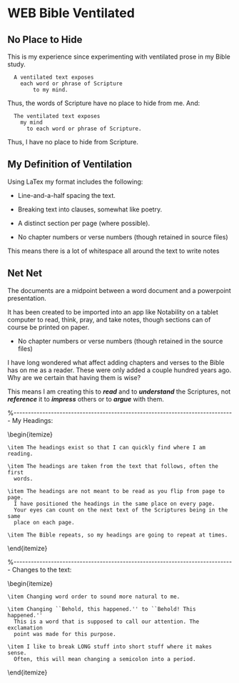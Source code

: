 # WEB Bible Ventilated

## No Place to Hide

This is my experience since experimenting with ventilated prose in my Bible study.

```
  A ventilated text exposes  
    each word or phrase of Scripture  
        to my mind.
```

Thus, the words of Scripture have no place to hide from me.
And:

```
  The ventilated text exposes  
    my mind  
      to each word or phrase of Scripture.
```

Thus, I have no place to hide from Scripture.

## My Definition of Ventilation

Using LaTex my format includes the following:

- Line-and-a-half spacing the text.

- Breaking text into clauses, somewhat like poetry.

- A distinct section per page (where possible).

- No chapter numbers or verse numbers (though retained in source files)

This means there is a lot of whitespace all around the text to write notes

## Net Net

The documents are a midpoint between a word document and a powerpoint
presentation.

It has been created to be imported into an app like Notability on a tablet
computer to read, think, pray, and take notes,
though sections can of course be printed on paper.

- No chapter numbers or verse numbers (though retained in the source files)

I have long wondered what affect adding chapters and verses to the Bible has
on me as a reader.
These were only added a couple hundred years ago.
Why are we certain that having them is wise?

This means I am creating this to ***read*** and to ***understand*** the Scriptures, not
***reference*** it to ***impress*** others or to ***argue*** with them.

  %-----------------------------------------------------------------------------
  My Headings:

  \begin{itemize}

    \item The headings exist so that I can quickly find where I am reading.

    \item The headings are taken from the text that follows, often the first
      words.

    \item The headings are not meant to be read as you flip from page to page.
      I have positioned the headings in the same place on every page.
      Your eyes can count on the next text of the Scriptures being in the same
      place on each page.

    \item The Bible repeats, so my headings are going to repeat at times.

  \end{itemize}

  %-----------------------------------------------------------------------------
  Changes to the text:

  \begin{itemize}

    \item Changing word order to sound more natural to me.

    \item Changing ``Behold, this happened.'' to ``Behold! This happened.''
      This is a word that is supposed to call our attention. The exclamation
      point was made for this purpose.

    \item I like to break LONG stuff into short stuff where it makes sense.
      Often, this will mean changing a semicolon into a period.

  \end{itemize}
